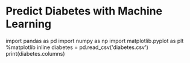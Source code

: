# Predict Diabetes with Machine Learning

import pandas as pd
import numpy as np
import matplotlib.pyplot as plt
%matplotlib inline
diabetes = pd.read_csv('diabetes.csv')
print(diabetes.columns)
